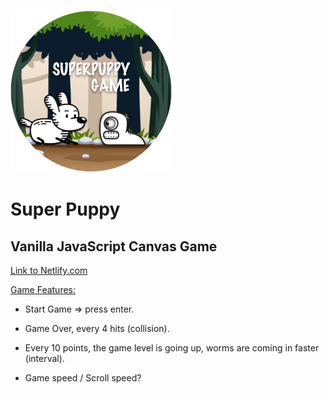 ![Supper Puppy](./images/game.png)

# Super Puppy

## Vanilla JavaScript Canvas Game

[Link to Netlify.com](https://superpower-puppy-game.netlify.app/)

<ins>Game Features:</ins>

- Start Game => press enter.

- Game Over, every 4 hits (collision).
- Every 10 points, the game level is going up, worms are coming in faster (interval).
- Game speed / Scroll speed?
